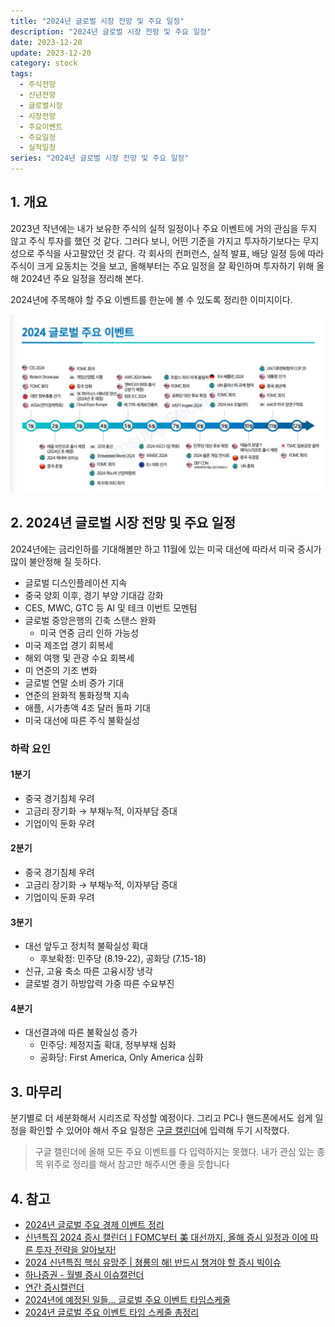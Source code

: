 ```yaml
---
title: "2024년 글로벌 시장 전망 및 주요 일정"
description: "2024년 글로벌 시장 전망 및 주요 일정"
date: 2023-12-20
update: 2023-12-20
category: stock
tags:
  - 주식전망
  - 신년전망
  - 글로벌시장
  - 시장전망
  - 주요이벤트
  - 주요일정
  - 실적일정
series: "2024년 글로벌 시장 전망 및 주요 일정"
---
```


## 1. 개요

2023년 작년에는 내가 보유한 주식의 실적 일정이나 주요 이벤트에 거의 관심을 두지 않고 주식 투자를 했던 것 같다. 그러다 보니, 어떤 기준을 가지고 투자하기보다는 무지성으로 주식을 사고팔았던 것 같다. 각 회사의 컨퍼런스, 실적 발표, 배당 일정 등에 따라 주식이 크게 요동치는 것을 보고, 올해부터는 주요 일정을 잘 확인하며 투자하기 위해 올해 2024년 주요 일정을 정리해 본다.

2024년에 주목해야 할 주요 이벤트를 한눈에 볼 수 있도록 정리한 이미지이다.

![2024 글로벌 주요 이벤트](image-20240609180522040.png)

## 2. 2024년 글로벌 시장 전망 및 주요 일정

2024년에는 금리인하를 기대해볼만 하고 11월에 있는 미국 대선에 따라서 미국 증시가 많이 불안정해 질 듯하다. 

- 글로벌 디스인플레이션 지속
- 중국 양회 이후, 경기 부양 기대감 강화
- CES, MWC, GTC 등 AI 및 테크 이번트 모멘텀
- 글로벌 중앙은행의 긴축 스탠스 완화
  - 미국 연중 금리 인하 가능성
- 미국 제조업 경기 회복세
- 해외 여행 및 관광 수요 회복세
- 미 연준의 기조 변화
- 글로벌 연말 소비 증가 기대
- 연준의 완화적 통화정책 지속
- 애플, 시가총액 4조 달러 돌파 기대
- 미국 대선에 따른 주식 불확실성

### 하락 요인

#### 1분기
- 중국 경기침체 우려
- 고금리 장기화 → 부채누적, 이자부담 증대
- 기업이익 둔화 우려

#### 2분기
- 중국 경기침체  우려
- 고금리 장기화 → 부채누적, 이자부담 증대
- 기업이익 둔화 우려

#### 3분기
- 대선 앞두고 정치적 불확실성 확대
  - 후보확정: 민주당 (8.19-22), 공화당 (7.15-18)
- 신규, 고융 축소 따른 고융시장 냉각
- 글로벌 경기 하방압력 가중 따른 수요부진

#### 4분기
- 대선결과에 따른 불확실성 증가
  - 민주당: 제정지출 확대, 정부부채 심화
  - 공화당: First America, Only America 심화

## 3. 마무리

분기별로 더 세분화해서 시리즈로 작성할 예정이다. 그리고 PC나 핸드폰에서도 쉽게 일정을 확인할 수 있어야 해서 주요 일정은 [구글 캘린더](https://calendar.google.com/calendar/u/0?cid=OGNjOTU3OWMwYmUyMDA0ODZjMWViZGQ4ODAxODcyMDc3OTRiMDdjMWU3NmRjMGIzNjYxOWZlMzA5ZjdjNTM4M0Bncm91cC5jYWxlbmRhci5nb29nbGUuY29t)에 입력해 두기 시작했다.

> 구글 캘린더에 올해 모든 주요 이벤트를 다 입력하지는 못했다. 내가 관심 있는 종목 위주로 정리를 해서 참고만 해주시면 좋을 듯합니다

## 4. 참고

- [2024년 글로벌 주요 경제 이벤트 정리](https://nomadsdream.tistory.com/426)
- [신년특집 2024 증시 캘린더ㅣFOMC부터 美 대선까지, 올해 증시 일정과 이에 따른 투자 전략을 알아보자!](https://www.youtube.com/watch?v=FtmeyJHV1lc)
- [2024 신년특집 핵심 유망주 | 쳥룡의 해! 반드시 챙겨야 할 증시 빅이슈](https://www.youtube.com/watch?v=6vWgm90l6zw)
- [하나증권 - 월별 증시 이슈캘런더](https://www.hanaw.com/main/research/research/list.cmd?pid=2&cid=4)
- [연간 증시캘런더](https://knowledge-lighthouse.co.kr/2024년-연간-증시캘린더증시스케쥴-증시휴장일-거래/)
- [2024년에 예정된 일들… 글로벌 주요 이벤트 타임스케줄](https://www.g-enews.com/article/Global-Biz/2024/01/20240102081650457837926aa152_1)
- [2024년 글로벌 주요 이벤트 타임 스케줄 총정리](https://nursing-school.net/daily-life/global-event-2024/)
